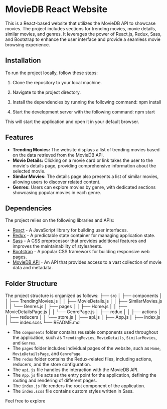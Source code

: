 # MovieDB React Website

This is a React-based website that utilizes the MovieDB API to showcase movies. The project includes sections for trending movies, movie details, similar movies, and genres. It leverages the power of React.js, Redux, Sass, and Bootstrap to enhance the user interface and provide a seamless movie browsing experience.

## Installation

To run the project locally, follow these steps:

1. Clone the repository to your local machine.
2. Navigate to the project directory.
3. Install the dependencies by running the following command:
npm install

4. Start the development server with the following command:
npm start

This will start the application and open it in your default browser.

## Features

- **Trending Movies:** The website displays a list of trending movies based on the data retrieved from the MovieDB API.
- **Movie Details:** Clicking on a movie card or link takes the user to the movie's details page, providing comprehensive information about the selected movie.
- **Similar Movies:** The details page also presents a list of similar movies, allowing users to discover related content.
- **Genres:** Users can explore movies by genre, with dedicated sections showcasing popular movies in each genre.

## Dependencies

The project relies on the following libraries and APIs:

- [React](https://reactjs.org/) - A JavaScript library for building user interfaces.
- [Redux](https://redux.js.org/) - A predictable state container for managing application state.
- [Sass](https://sass-lang.com/) - A CSS preprocessor that provides additional features and improves the maintainability of stylesheets.
- [Bootstrap](https://getbootstrap.com/) - A popular CSS framework for building responsive web pages.
- [MovieDB API](https://www.themoviedb.org/documentation/api) - An API that provides access to a vast collection of movie data and metadata.

## Folder Structure

The project structure is organized as follows:
├── src
│ ├── components
│ │ ├── TrendingMovies.js
│ │ ├── MovieDetails.js
│ │ ├── SimilarMovies.js
│ │ └── Genres.js
│ ├── pages
│ │ ├── Home.js
│ │ ├── MovieDetailsPage.js
│ │ └── GenrePage.js
│ ├── redux
│ │ ├── actions
│ │ ├── reducers
│ │ └── store.js
│ ├── api.js
│ ├── App.js
│ ├── index.js
│ └── index.scss
└── README.md


- The `components` folder contains reusable components used throughout the application, such as `TrendingMovies`, `MovieDetails`, `SimilarMovies`, and `Genres`.
- The `pages` folder includes individual pages of the website, such as `Home`, `MovieDetailsPage`, and `GenrePage`.
- The `redux` folder contains the Redux-related files, including actions, reducers, and the store configuration.
- The `api.js` file handles the interaction with the MovieDB API.
- The `App.js` file acts as the entry point for the application, defining the routing and rendering of different pages.
- The `index.js` file renders the root component of the application.
- The `index.scss` file contains custom styles written in Sass.

Feel free to explore



